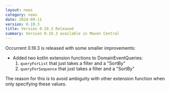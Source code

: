 ```yaml
---
layout: news
category: news
date: 2024-09-11
version: 0.19.3
title: Version 0.19.3 Released 
summary: Version 0.19.3 available in Maven Central 
---
```


Occurrent 0.19.3 is released with some smaller improvements:

* Added two kotlin extension functions to DomainEventQueries:
  1. `queryForList` that just takes a filter and a "SortBy"
  2. `queryForSequence` that just takes a filter and a "SortBy" 
  
The reason for this is to avoid ambiguity with other extension function when only specifying these values. 
